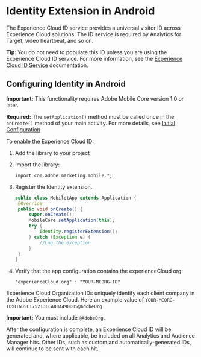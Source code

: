 # Identity Extension in Android

The Experience Cloud ID service provides a universal visitor ID across Experience Cloud solutions. The ID service is required by Analytics for Target, video heartbeat, and so on.

**Tip**: You do not need to populate this ID unless you are using the Experience Cloud ID service. For more information, see the [Experience Cloud ID Service](https://marketing.adobe.com/resources/help/en_US/mcvid/) documentation.

## Configuring Identity in Android

**Important:** This functionality requires Adobe Mobile Core version 1.0 or later.

**Required:** The `setApplication()` method must be called once in the `onCreate()` method of your main activity. For more details, see [Initial Configuration](https://launch.gitbook.io/marketing-mobile-sdk-v5-by-adobe-documentation/sdk-core/configuration-methods-in-android)

To enable the Experience Cloud ID:

1. Add the library to your project
2. Import the library:

   `import com.adobe.marketing.mobile.*;`

3. Register the Identity extension.

   ```java
   public class MobiletApp extends Application {
    @Override
    public void onCreate() {
        super.onCreate();
        MobileCore.setApplication(this);
        try {
            Identity.registerExtension();
        } catch (Exception e) {
            //Log the exception
        }
    }
   }
   ```

4. Verify that the app configuration contains the experienceCloud org:

   `"experienceCloud.org" : "YOUR-MCORG-ID"`

Experience Cloud Organization IDs uniquely identify each client company in the Adobe Experience Cloud. Here an example value of `YOUR-MCORG-ID`:`016D5C175213CCA80A490D05@AdobeOrg`

**Important:** You must include `@AdobeOrg`.

After the configuration is complete, an Experience Cloud ID will be generated and, where applicable, be included on all Analytics and Audience Manager hits. Other IDs, such as custom and automatically-generated IDs, will continue to be sent with each hit.

